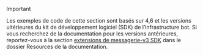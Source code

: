 > [!Important]
> Les exemples de code de cette section sont basés sur 4,6 et les versions ultérieures du kit de développement logiciel (SDK) de l’infrastructure bot. Si vous recherchez de la documentation pour les versions antérieures, reportez-vous à la section [extensions de messagerie-v3 SDK](~/resources/messaging-extension-v3/messaging-extensions-overview.md) dans le dossier Resources de la documentation.
